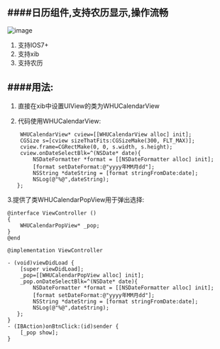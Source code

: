 ####日历组件,支持农历显示,操作流畅
---
 ![image](https://github.com/tiger8888/WHUSliderView/blob/master/WHUCalendarDemo.gif)
1. 支持IOS7+
2. 支持xib
3. 支持农历


####用法:
---
1. 直接在xib中设置UIView的类为WHUCalendarView

2. 代码使用WHUCalendarView:
```objc
    WHUCalendarView* cview=[[WHUCalendarView alloc] init];
    CGSize s=[cview sizeThatFits:CGSizeMake(300, FLT_MAX)];
    cview.frame=CGRectMake(0, 0, s.width, s.height);
    cview.onDateSelectBlk=^(NSDate* date){
        NSDateFormatter *format = [[NSDateFormatter alloc] init];
        [format setDateFormat:@"yyyy年MM月dd"];
        NSString *dateString = [format stringFromDate:date];
        NSLog(@"%@",dateString);
   };
```

3.提供了类WHUCalendarPopView用于弹出选择:
```objc
@interface ViewController ()
{
    WHUCalendarPopView* _pop;
}
@end

@implementation ViewController

- (void)viewDidLoad {
    [super viewDidLoad];
    _pop=[[WHUCalendarPopView alloc] init];
    _pop.onDateSelectBlk=^(NSDate* date){
        NSDateFormatter *format = [[NSDateFormatter alloc] init];
        [format setDateFormat:@"yyyy年MM月dd"];
        NSString *dateString = [format stringFromDate:date];
        NSLog(@"%@",dateString);
   };
}
- (IBAction)onBtnClick:(id)sender {
    [_pop show];
}
```
